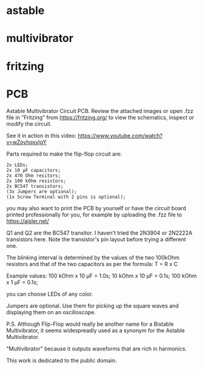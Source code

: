 # astable
# multivibrator
# fritzing 
# PCB


Astable Multivibrator Circuit PCB.
Review the attached images or 
open .fzz file in "Fritzing" from https://fritzing.org/ to view the schematics, inspect or modify the circuit.

See it in action in this video: https://www.youtube.com/watch?v=wZovhqsylgY

Parts required to make the flip-flop circuit are:

	2x LEDs;
	2x 10 μF capacitors;
	2x 470 Ohm resitors;
	2x 100 kOhm resistors;
	2x BC547 transistors;
	(3x Jumpers are optional);
	(1x Screw Terminal with 2 pins is optional);

you may also want to print the PCB by yourself or have the circuit board printed professionally for you, 
for example by uploading the .fzz file to https://aisler.net/


Q1 and Q2 are the BC547 transitor.
I haven't tried the 2N3904 or 2N2222A transistors here. 
Note the transistor's pin layout before trying a different one.


The blinking interval is determined by the values of the two 100kOhm resistors and that of the two capacitors as per the formula: T = R x C


Example values:
100 kOhm x 10 μF = 1.0s;
 10 kOhm x 10 μF = 0.1s;
100 kOhm x  1 μF = 0.1s;

you can choose LEDs of any color.

Jumpers are optional. Use them for picking up the square waves and displaying them on an oscilloscope.

P.S.
Although Flip-Flop would really be another name for a Bistable Multivibrator, it seems widespreadly used as a synonym for the Astable Multivibrator.

"Multivibrator" because it outputs waveforms that are rich in harmonics.


This work is dedicated to the public domain. 




